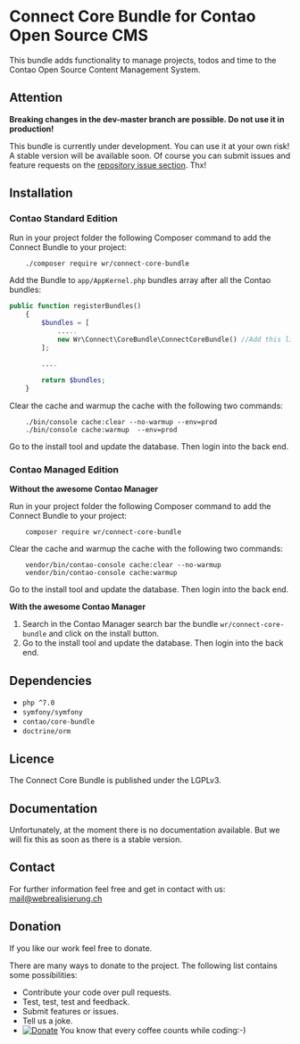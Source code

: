 # Connect Core Bundle for Contao Open Source CMS

This bundle adds functionality to manage projects, todos and time to the Contao Open Source Content Management System.

## Attention

**Breaking changes in the dev-master branch are possible. Do not use it in production!**

This bundle is currently under development. You can use it at your own risk! A stable version will be available soon. Of course you can submit issues and feature requests on the [repository issue section](https://github.com/webrealisierung-ch/connect-core-bundle/issues). Thx! 

## Installation

### Contao Standard Edition

Run in your project folder the following Composer command to add the Connect Bundle to your project:

```console
    ./composer require wr/connect-core-bundle
```

Add the Bundle to `app/AppKernel.php` bundles array after all the Contao bundles:

```php
public function registerBundles()
    {
        $bundles = [
            .....    
            new Wr\Connect\CoreBundle\ConnectCoreBundle() //Add this line.
        ];

        ....
        
        return $bundles;
    }
```

Clear the cache and warmup the cache with the following two commands:

```console
    ./bin/console cache:clear --no-warmup --env=prod
    ./bin/console cache:warmup  --env=prod
```

Go to the install tool and update the database. Then login into the back end.

### Contao Managed Edition

**Without the awesome Contao Manager**

Run in your project folder the following Composer command to add the Connect Bundle to your project:

```console
    composer require wr/connect-core-bundle
```

Clear the cache and warmup the cache with the following two commands:

```console
    vendor/bin/contao-console cache:clear --no-warmup
    vendor/bin/contao-console cache:warmup
```

Go to the install tool and update the database. Then login into the back end.

**With the awesome Contao Manager**

1. Search in the Contao Manager search bar the bundle `wr/connect-core-bundle` and click on the install button.
2. Go to the install tool and update the database. Then login into the back end.


## Dependencies

- `php ^7.0`
- `symfony/symfony`
- `contao/core-bundle`
- `doctrine/orm`

## Licence

The Connect Core Bundle is published under the LGPLv3.

## Documentation

Unfortunately, at the moment there is no documentation available. But we will fix this as soon as there is a stable version.
 
 ## Contact
 
 For further information feel free and get in contact with us: mail@webrealisierung.ch
 
 ## Donation
 
 If you like our work feel free to donate.
 
 There are many ways to donate to the project. The following list contains some possibilities:
 
 - Contribute your code over pull requests.
 - Test, test, test and feedback.
 - Submit features or issues.
 - Tell us a joke.
 - [![Donate](https://img.shields.io/badge/Donate-PayPal-green.svg)](https://www.paypal.com/cgi-bin/webscr?cmd=_s-xclick&hosted_button_id=EHB7BYWLMPV7Y) You know that every coffee counts while coding:-)


